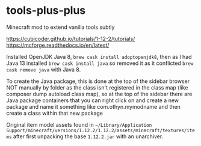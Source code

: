 # tools-plus-plus

Minecraft mod to extend vanilla tools subtly

<https://cubicoder.github.io/tutorials/1-12-2/tutorials/>
<https://mcforge.readthedocs.io/en/latest/>

Installed OpenJDK Java 8, `brew cask install adoptopenjdk8`, then as I had Java 13 installed `brew cask install java` so removed it as it conflicted `brew cask remove java` with Java 8.

To create the Java package, this is done at the top of the sidebar browser NOT manually by folder as the class isn't registered in the class map (like composer dump autoload class map), so at the top of the sidebar there are Java package containers that you can right click on and create a new package and name it something like com.othyn.mymodname and then create a class within that new package

Original item model assets found in `~/Library/Application Support/minecraft/versions/1.12.2/1.12.2/assets/minecraft/textures/items` after first unpacking the base `1.12.2.jar` with an unarchiver.
